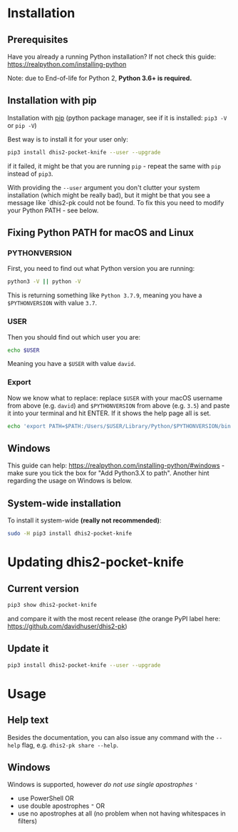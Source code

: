 # Installation

## Prerequisites

Have you already a running Python installation? If not check this guide: https://realpython.com/installing-python

Note: due to End-of-life for Python 2, **Python 3.6+ is required.**

## Installation with pip

Installation with [pip](https://pip.pypa.io/en/stable/installing)
(python package manager, see if it is installed: `pip3 -V` or `pip -V`)

Best way is to install it for your user only:

```bash
pip3 install dhis2-pocket-knife --user --upgrade
```

if it failed, it might be that you are running `pip` - repeat the same with `pip` instead of `pip3`.

With providing the `--user` argument you don't clutter your system installation (which might be really bad), but it 
might be that you see a message like `dhis2-pk could not be found. To fix
this you need to modify your Python PATH - see below. 

## Fixing Python PATH for macOS and Linux

### PYTHONVERSION

First, you need to find out what Python version you are running:

```bash
python3 -V || python -V
```
This is returning something like `Python 3.7.9`, meaning you have a `$PYTHONVERSION` with value `3.7`.

### USER

Then you should find out which user you are:

```bash
echo $USER
```
Meaning you have a `$USER` with value `david`.

### Export

Now we know what to replace: replace `$USER` with your macOS username from above (e.g. `david`) and `$PYTHONVERSION` from above (e.g. `3.5`) and paste it into your terminal and hit ENTER. If it shows the help page all is set.

```bash
echo 'export PATH=$PATH:/Users/$USER/Library/Python/$PYTHONVERSION/bin' >> ~/.bash_profile && source ~/.bash_profile && dhis2-pk share --help
```

## Windows

This guide can help: https://realpython.com/installing-python/#windows - make sure you tick the box for "Add Python3.X to path". 
Another hint regarding the usage on Windows is below.


## System-wide installation

To install it system-wide **(really not recommended)**:

```bash
sudo -H pip3 install dhis2-pocket-knife
```

# Updating dhis2-pocket-knife

## Current version

```bash
pip3 show dhis2-pocket-knife
```

and compare it with the most recent release (the orange PyPI label here: https://github.com/davidhuser/dhis2-pk)

## Update it
```bash
pip3 install dhis2-pocket-knife --user --upgrade
```

# Usage

## Help text
Besides the documentation, you can also issue any command with the `--help` flag, e.g. `dhis2-pk share --help`.

## Windows

Windows is supported, however _do not use single apostrophes_ `'`

 * use PowerShell OR 
 * use double apostrophes `"` OR 
 * use no apostrophes at all (no problem when not having whitespaces in filters)
